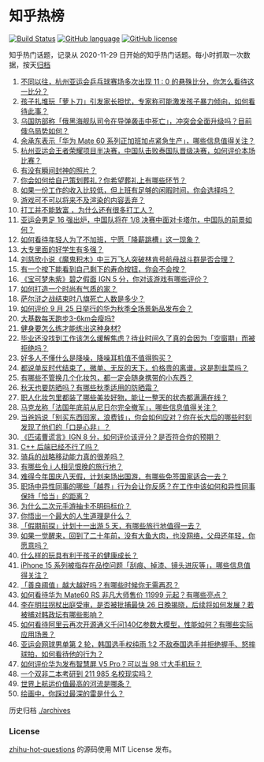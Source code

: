 # 知乎热榜
[![Build Status](https://github.com/ToWeLong/zhihu-hot-questions/workflows/CI/badge.svg)](https://github.com/ToWeLong/zhihu-hot-questions/actions)
[![GitHub language](https://img.shields.io/badge/language-golang-orange.svg)](https://golang.org/)
[![GitHub license](https://img.shields.io/github/license/ToWeLong/zhihu-hot-questions)](https://github.com/ToWeLong/zhihu-hot-questions/blob/main/LICENSE)

知乎热门话题，记录从 2020-11-29 日开始的知乎热门话题。每小时抓取一次数据，按天[归档](./archives)

<!-- BEGIN -->

1. [不同以往，杭州亚运会乒乓球赛场多次出现 11 : 0 的悬殊比分，你怎么看待这一比分？](https://www.zhihu.com/question/623680675)
1. [孩子扎堆玩「萝卜刀」引发家长担忧，专家称可能激发孩子暴力倾向，如何看待此事？](https://www.zhihu.com/question/623689328)
1. [乌国防部称「俄黑海舰队司令在导弹袭击中死亡」，冲突会全面升级吗？目前俄乌局势如何？](https://www.zhihu.com/question/623755808)
1. [余承东表示「华为 Mate 60 系列正加班加点紧急生产」，哪些信息值得关注？](https://www.zhihu.com/question/623679729)
1. [杭州亚运会王者荣耀项目半决赛，中国队击败泰国队晋级决赛，如何评价本场比赛？](https://www.zhihu.com/question/623678428)
1. [有没有瞬间封神的照片？](https://www.zhihu.com/question/611743044)
1. [你会如何给自己策划葬礼？你希望葬礼上有哪些环节？](https://www.zhihu.com/question/622597768)
1. [如果一份工作的收入比较低，但上班有足够的闲暇时间，你会选择吗？](https://www.zhihu.com/question/622559011)
1. [游戏可不可以将来不及渲染的内容丢弃？](https://www.zhihu.com/question/623426805)
1. [打工并不能致富 ，为什么还有很多打工人？](https://www.zhihu.com/question/619658479)
1. [亚运会男足 16 强出炉，中国队将在 1/8 决赛中面对卡塔尔，中国队的前景如何？](https://www.zhihu.com/question/623750646)
1. [如何看待年轻人为了不加班，宁愿「降薪跳槽」这一现象？](https://www.zhihu.com/question/622559000)
1. [大专里面的好学生有多强？](https://www.zhihu.com/question/623082123)
1. [刘慈欣小说《魔鬼积木》中三万飞人突破林肯号航母战斗群是否合理？](https://www.zhihu.com/question/621515238)
1. [有一个按下能看到自己剩下的寿命按钮，你会不会按？](https://www.zhihu.com/question/622597862)
1. [《宝可梦朱紫》碧之假面 IGN 5 分，你对该游戏有哪些评价？](https://www.zhihu.com/question/623114342)
1. [如何打造一个时尚有气质的家？](https://www.zhihu.com/question/623817019)
1. [萨尔浒之战结束时八旗死亡人数是多少？](https://www.zhihu.com/question/472333981)
1. [如何评价 9 月 25 日举行的华为秋季全场景新品发布会？](https://www.zhihu.com/question/623675909)
1. [大基数每天跑步3-6km会瘦吗?](https://www.zhihu.com/question/623777263)
1. [健身要怎么练才能练出这种身材?](https://www.zhihu.com/question/622152206)
1. [毕业还没找到工作该怎么缓解焦虑？待业时间久了真的会因为「空窗期」而被拒绝吗？](https://www.zhihu.com/question/622550126)
1. [好多人不懂什么是降噪，降噪耳机值不值得购买？](https://www.zhihu.com/question/622155466)
1. [都说单反时代结束了，微单、无反的天下，价格贵的离谱，这是割韭菜吗？](https://www.zhihu.com/question/620617970)
1. [有哪些不管换几个化妆包，都一定会随身携带的小东西？](https://www.zhihu.com/question/622787755)
1. [秋天也要防晒吗？有哪些秋季适用的防晒霜？](https://www.zhihu.com/question/619866972)
1. [职人化妆包里都装了哪些美妆好物，能让一整天的状态都满满在线？](https://www.zhihu.com/question/617944483)
1. [马克龙称「法国年底前从尼日尔完全撤军」，哪些信息值得关注？](https://www.zhihu.com/question/623674439)
1. [当爸妈说「别买东西回家，浪费钱」，你会如何应对？你在长大后的哪些时刻发现了他们的「口是心非」？](https://www.zhihu.com/question/621815615)
1. [《匹诺曹谎言》IGN 8 分，如何评价该评分？是否符合你的预期？](https://www.zhihu.com/question/621995022)
1. [C++ 后端已经不行了吗？](https://www.zhihu.com/question/617206956)
1. [骑兵的战略移动能力真的很差吗？](https://www.zhihu.com/question/568159220)
1. [有哪些令 i 人相见恨晚的旅行地？](https://www.zhihu.com/question/622787861)
1. [难得今年国庆八天假，计划来场出国游，有哪些免签国家适合一去？](https://www.zhihu.com/question/621725172)
1. [职场中异性同事的哪些「越界」行为会让你反感？在工作中该如何和异性同事保持「恰当」的距离？](https://www.zhihu.com/question/623719586)
1. [为什么二次元手游抽卡不明码标价？](https://www.zhihu.com/question/623453788)
1. [你悟出一个最大的人生道理是什么？](https://www.zhihu.com/question/563871532)
1. [「假期前探」计划十一出游 5 天，有哪些旅行地值得一去？](https://www.zhihu.com/question/617537843)
1. [如果一觉醒来，回到了二十年前，没有大鱼大肉，也没网络，父母还年轻，你愿意吗？](https://www.zhihu.com/question/621090830)
1. [什么样的玩具有利于孩子的健康成长？](https://www.zhihu.com/question/601900729)
1. [iPhone 15 系列被指存在品控问题「刮痕、掉漆、镜头进灰等」，哪些信息值得关注？](https://www.zhihu.com/question/623695451)
1. [「善良阈值」越大越好吗？有哪些时候你无需再忍？](https://www.zhihu.com/question/623675117)
1. [如何看待华为 Mate60 RS 非凡大师售价 11999 元起？有哪些亮点？](https://www.zhihu.com/question/623564350)
1. [李在明拄拐杖出庭受审，是否被批捕最快 26 日晚揭晓，后续将如何发展？若被捕对韩政坛有哪些影响？](https://www.zhihu.com/question/623807873)
1. [如何看待阿里云再次开源通义千问140亿参数大模型，性能如何？有哪些实际应用场景？](https://www.zhihu.com/question/623689881)
1. [亚运会网球男单第 2 轮，韩国选手权纯雨 1:2 不敌泰国选手并拒绝握手、怒摔球拍，如何看待他的行为？](https://www.zhihu.com/question/623692318)
1. [如何评价华为发布智慧屏 V5 Pro？可以当 98 寸大手机玩？](https://www.zhihu.com/question/623080398)
1. [一个双非二本考研到 211  985 名校现实吗？](https://www.zhihu.com/question/438984653)
1. [世界上航运价值最高的河流是哪条？](https://www.zhihu.com/question/610461089)
1. [绘画中，你踩过最深的雷是什么？](https://www.zhihu.com/question/621147224)

<!-- END -->

历史归档 [./archives](./archives)


### License
[zhihu-hot-questions](https://github.com/towelong/zhihu-hot-questions) 的源码使用 MIT License 发布。